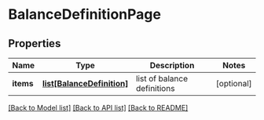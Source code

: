 # BalanceDefinitionPage

## Properties
Name | Type | Description | Notes
------------ | ------------- | ------------- | -------------
**items** | [**list[BalanceDefinition]**](BalanceDefinition.md) | list of balance definitions | [optional] 

[[Back to Model list]](../README.md#documentation-for-models) [[Back to API list]](../README.md#documentation-for-api-endpoints) [[Back to README]](../README.md)


